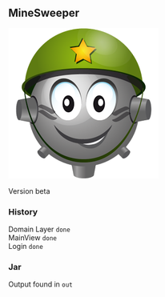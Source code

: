 ##                  MineSweeper

![Alt text](/res/image/unnamed.png)

Version beta

### History
Domain Layer `done`  
MainView     `done`  
Login        `done`  



### Jar
Output found in `out`


